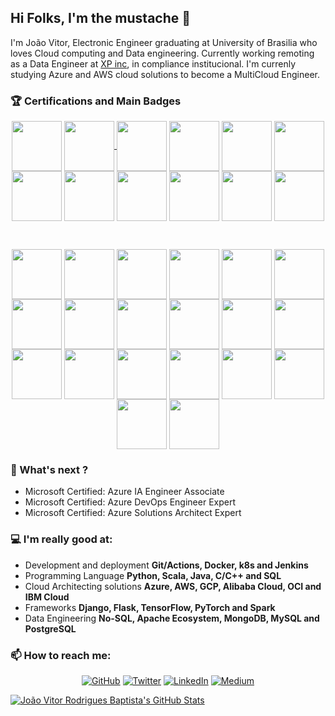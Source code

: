 ## Hi Folks, I'm the mustache 👋

<!--
**helpthx/helpthx** is a ✨ _special_ ✨ repository because its `README.md` (this file) appears on your GitHub profile.

Here are some ideas to get you started:

- 🔭 I’m currently working on ...
- 🌱 I’m currently learning ...
- 👯 I’m looking to collaborate on ...
- 🤔 I’m looking for help with ...
- 💬 Ask me about ...
- 📫 How to reach me: ...
- 😄 Pronouns: ...
- ⚡ Fun fact: ...
-->

I'm João Vitor, Electronic Engineer graduating at University of Brasilia who loves Cloud computing and Data engineering. Currently working remoting as a Data Engineer at [XP inc](https://www.linkedin.com/company/xp-inc/), in compliance institucional. I'm currenly studying Azure and AWS cloud solutions to become a MultiCloud Engineer.

### :trophy: Certifications and Main Badges
<p align="center">
<!-- FKK FUN -->
<img align='center' src='https://miro.medium.com/max/400/0*53zG2vyo0yJuEpFr' width='80"'>
<a href="https://www.credential.net/dc73874c-ecb8-4829-bbfe-8ff44d524676#gs.thdxnh">
<!-- GCP ACE -->
<img align='center' src='https://miro.medium.com/max/800/1*T59fnCvp71WqNeuytWGorA.png' width='80"'>
<a href="https://www.credential.net/747ba600-6f71-4a88-8316-3527679a1691">
<!-- GCP PDE -->
<img align='center' src='https://miro.medium.com/max/1200/1*T0_akZfhC_BmZNc0znAtdQ.png' width='80"'></a>
<a href="https://www.youracclaim.com/badges/5dba3428-4b50-4ef6-aa91-f95dca69d0f5">
<!-- AZU 900 -->
<img align='center' src='https://docs.microsoft.com/en-us/media/learn/certification/badges/microsoft-certified-fundamentals-badge.svg' width='80"'></a>
<a href="https://www.youracclaim.com/earner/earned/badge/63104e7a-59d6-45fe-94fa-ce58ab2dce8b">
<!-- AZU 104 -->	
<img align='center' src='https://images.youracclaim.com/size/340x340/images/336eebfc-0ac3-4553-9a67-b402f491f185/azure-administrator-associate-600x600.png' width='80"'></a>
<a href="https://www.youracclaim.com/earner/earned/badge/8240a0f7-bc12-4ecb-b94a-08c5501547c1">
<!-- AZU 100 -->	
<img align='center' src='https://images.youracclaim.com/size/340x340/images/1fab226c-0e60-4b45-9853-1905a4b6853a/azure-ai-engineer-600x600.png' width='80"'></a>	
<a href="https://www.youracclaim.com/earner/earned/badge/4b0974aa-b167-4faa-acc0-a3348d877dd5">
<!-- AZU DATA ENG -->	
<img align='center' src='https://images.youracclaim.com/size/680x680/images/61542181-0e8d-496c-a17c-3d4bf590eda1/azure-data-engineer-associate-600x600.png' width='80"'></a>	
<a href="https://www.youracclaim.com/earner/earned/badge/9b945d04-b068-451b-9549-df14c140482e">
<!-- AZU 200 -->	
<img align='center' src='https://images.youracclaim.com/size/680x680/images/af626bbe-ed13-472f-9e72-d4808474acb5/exam-dp200-600x600.png' width='80"'></a>
<a href="https://www.youracclaim.com/earner/earned/badge/93d79f23-8b0b-4f68-8bf2-e99c8f74e2ce">
<!-- AZU 201 -->	
<img align='center' src='https://images.youracclaim.com/size/340x340/images/c4671de2-68f7-4219-952d-2e955e25f453/exam-dp201-600x600.png' width='80"'></a>	
<a href="https://www.youracclaim.com/earner/earned/badge/c0e29992-fea4-4abe-b216-5804bdae50b7">
<!-- ALI ACA -->	
<img align='center' src='https://hotmart.s3.amazonaws.com/product_contents/86999429-773b-46d4-bd17-00b2086c1575/badge_associate.png' width='80"'></a>
<a href="https://www.youracclaim.com/badges/b2728ae5-09bd-42ca-8e75-c5ea827cd63e">
<!-- OCI ARQ -->
<img align='center' src='https://images.youracclaim.com/size/680x680/images/a0c90a95-7b12-4b51-a8a5-59887be2c399/08_Associate_OCI_Architect_2019.png' width='80"'></a>
<a href="https://www.youracclaim.com/earner/earned/badge/d23b227e-8ae3-4d67-b8c7-93db85f6ce04">
<!-- OCI ACA -->
<img align='center' src='https://images.youracclaim.com/size/680x680/images/697cf123-74b0-4356-9055-9973471d26d6/03_Oracle_Cloud_Infrastructure_Foundations_Associate.png' width='80"'></a>
</p>
<br>
<p align="center">
<!-- Remaning bagdes -->
<a href="https://www.youracclaim.com/badges/f8b82443-3d07-4885-9d43-9a611ab1575c"><img align='center' src='https://images.youracclaim.com/size/110x110/images/640641c6-0917-430b-b319-88d5e0eeb8eb/Cloud_Native_Sec_Conf_-_Data_Security.png' width='80"'></a>
<a href="https://www.youracclaim.com/badges/34aaf519-f4c9-4730-9397-e91eb478d09f"><img align='center' src='https://images.youracclaim.com/size/110x110/images/01d39c6e-56b8-41d2-b994-fb9d4587240f/Cloud_Native_Sec_Conf_-_DevSecOps_Security.png' width='80"'></a>
<a href="https://www.youracclaim.com/badges/805208f1-20e4-4910-9884-a6436d9f2ac2"><img align='center' src='https://images.youracclaim.com/size/110x110/images/d0d5241d-ffd7-432d-963d-fc5a0dcdc51a/Cloud_Native_Sec_Conf_-_App_Security.png' width='80"'></a>
<a href="https://www.youracclaim.com/earner/earned/badge/517685d1-0fd2-49a9-864e-adecdc748796"><img align='center' src='https://images.youracclaim.com/size/340x340/images/9790dda7-31ee-4a00-b002-c22fdd5108c7/Hybrid_Cloud_Conf_-_Microservices_Architect.png' width='80"'></a>
<a href="https://www.youracclaim.com/earner/earned/badge/c18fbf89-2185-4fd8-9a0d-8e126e4fd401"><img align='center' src='https://images.youracclaim.com/size/340x340/images/f44e24a1-5c29-425f-8c6e-37d29394bb7f/Hybrid_Cloud_Conf_-_Pipeline_Builder.png' width='80"'></a>
<a href="https://www.youracclaim.com/earner/earned/badge/0bc42ac7-894a-4f3e-9971-af4305fb21d1"><img align='center' src='https://images.youracclaim.com/size/340x340/images/a40ea06f-2c9f-419d-848b-67864fd2f4ba/Hybrid_Cloud_Conf_-_Serverless_Innovator.png' width='80"'></a>
<a href="https://www.youracclaim.com/earner/earned/badge/221d7c72-4354-4988-bb11-c3b10f98708b"><img align='center' src='https://images.youracclaim.com/size/340x340/images/5e783b30-fa40-40ba-b457-be9bacdb116c/Hybrid_Cloud_Conf_-_Service_Mesh_Networker.png' width='80"'></a>
<a href="https://www.youracclaim.com/earner/earned/badge/6d0a509d-68ea-488b-b50d-6cb500289b0f"><img align='center' src='https://images.youracclaim.com/size/340x340/images/12c8f55d-bcf7-4465-a176-411d42b006a4/Hybrid_Cloud_Conf_-_App_Sec_and_Threat_Modler.png' width='80"'></a>
<a href="https://www.youracclaim.com/earner/earned/badge/ce1ad7ff-e90c-4c4d-9947-f1451f16b6a6"><img align='center' src='https://images.youracclaim.com/size/340x340/images/9e7cb55c-f086-44f1-aad9-9f64b09a5f43/Hybrid_Cloud_Conf_-_App_Developer.png' width='80"'></a>
<!-- Open source Big data -->
<a href="https://www.youracclaim.com/badges/9c610b61-bd47-4966-a696-b894a729c302"><img align='center' src='https://images.youracclaim.com/images/0c067956-9a64-45ee-8471-c794e3e3f57c/Data%2BScience%2Bwith%2BScala%2B-%2BPwr%2Bby%2BLightbend.png' width='80"'></a>
<a href="https://www.youracclaim.com/badges/940a59a9-2db4-46f2-ae12-97272c4eedf6"><img align='center' src='https://images.youracclaim.com/size/110x110/images/08216781-93cb-4ba1-8110-8eb3401fa8ce/Docker%2BEssentials%2B-%2BISDN.png' width='80"'></a>
<a href="https://www.youracclaim.com/badges/8d12a31c-aeb1-45de-8e56-19b9450f299c"><img align='center' src='https://images.youracclaim.com/size/110x110/images/b4e6cd62-b23f-4166-88a4-37f7f636efc4/Big%2BData%2BFound%2BLevel%2B2%2B-%2BCC%2Bv2.png' width='80"'></a>
<a href="https://www.youracclaim.com/badges/46757a43-1582-4987-9542-447b3f515592"><img align='center' src='https://images.youracclaim.com/size/110x110/images/73ac7b07-679c-4c0e-94d9-8b9dc11efe59/Applied%2BData%2BScience%2Bwith%2BPython.png' width='80"'></a>
<a href="https://www.youracclaim.com/badges/08d19b51-ee37-4b07-9145-bd5a3929bc12"><img align='center' src='https://images.youracclaim.com/size/340x340/images/b0607951-b6f7-47d0-af16-7112971ab2ef/Cloud_Core_-_Developer_Skills_Network_-_v3.png' width='80"'></a>
<a href="https://www.youracclaim.com/badges/01bdc027-8cf5-4d4b-b119-52ec262ee1da"><img align='center' src='https://images.youracclaim.com/size/110x110/images/747c6cdd-e728-446a-8e32-bbfb58fc04c7/Deep%2BLearning%2B-%2BKnowledge%2B2%2BStars.png' width='80"'></a>
<a href="https://www.youracclaim.com/badges/8522f97c-e7c4-4586-9161-c5e644d7a0a2"><img align='center' src='https://images.youracclaim.com/size/110x110/images/14b04d02-e1c3-4278-86e7-bbc9104a483f/Hadoop%2BData%2BFound%2BLevel%2B2%2B-%2BCC%2Bv2.png' width='80"'></a>
<a href="https://www.youracclaim.com/badges/7b2a7c13-13c9-4523-a340-2ca7bf7fe377"><img align='center' src='https://images.youracclaim.com/images/c8d631fd-477d-4879-bc66-340086f2e518/Hadoop%2BData%2BAccess%2BLevel%2B2%2B-%2BCC%2B-%2B2019.png' width='80"'></a>
<a href="https://www.youracclaim.com/badges/cb09310f-7459-4d1d-a27a-38026f771814"><img align='center' src='https://images.youracclaim.com/images/a4096c19-d5e8-4145-838c-88832a1503f2/Hadoop%2BAdministration%2BLevel%2B2%2B-%2BCC%2B-%2B2019.png' width='80"'></a>
<a href="https://www.youracclaim.com/badges/b3ad5d8c-706b-4415-b23a-8ba700fdabd0"><img align='center' src='https://images.youracclaim.com/size/110x110/images/051ed1ba-7b7e-43e8-9d65-4287e61fc9aa/Hadoop%2BProgramming%2BLevel%2B2%2B-%2BCC%2B-%2B2019.png' width='80"'></a>
<a href="https://www.youracclaim.com/earner/earned/badge/c309d5fe-ef6c-4f0f-828d-aca5279af741"><img align='center' src='https://images.youracclaim.com/size/340x340/images/15e0b822-1ee8-461b-820b-0f015c9f0cd4/Scala_Pgrm_for_Data_Sci_Level_2_-_CC_-_2019.png' width='80"'></a>
</p>

### :dart: What's next ? 

- Microsoft Certified: Azure IA Engineer Associate
- Microsoft Certified: Azure DevOps Engineer Expert
- Microsoft Certified: Azure Solutions Architect Expert

### :computer: I'm really good at:
- Development and deployment **Git/Actions, Docker, k8s and Jenkins**
- Programming Language **Python, Scala, Java, C/C++ and SQL**
- Cloud Architecting solutions **Azure, AWS, GCP, Alibaba Cloud, OCI and IBM Cloud**
- Frameworks **Django, Flask, TensorFlow, PyTorch and Spark**
- Data Engineering **No-SQL, Apache Ecosystem, MongoDB, MySQL and PostgreSQL**

### 📫 How to reach me: 
<p align="center">
	<a href="https://github.com/helpthx"><img src="https://img.shields.io/github/followers/helpthx.svg?label=GitHub&style=social" alt="GitHub"></a>
	<a href="https://twitter.com/helpyhx"><img src="https://img.shields.io/twitter/follow/helpyhx?label=Twitter&style=social" alt="Twitter"></a>
	<a href="https://www.linkedin.com/in/jo%C3%A3o-vitor-rodrigues-baptista-4a3546149/"><img src="https://img.shields.io/badge/LinkedIn--_.svg?style=social&logo=linkedin" alt="LinkedIn"></a>
  <a href="https://medium.com/@helpthx"><img src="https://img.shields.io/badge/Medium--_.svg?style=social&logo=medium" alt="Medium">
</p>

![João Vitor Rodrigues Baptista's GitHub Stats](https://github-readme-stats.vercel.app/api?username=helpthx&show_icons=true)


